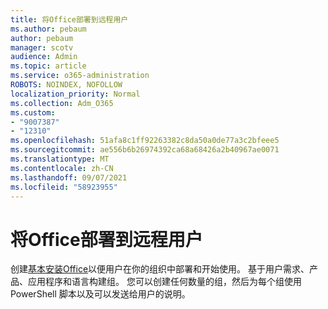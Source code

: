 ```yaml
---
title: 将Office部署到远程用户
ms.author: pebaum
author: pebaum
manager: scotv
audience: Admin
ms.topic: article
ms.service: o365-administration
ROBOTS: NOINDEX, NOFOLLOW
localization_priority: Normal
ms.collection: Adm_O365
ms.custom:
- "9007387"
- "12310"
ms.openlocfilehash: 51afa8c1ff92263382c8da50a0de77a3c2bfeee5
ms.sourcegitcommit: ae556b6b26974392ca68a68426a2b40967ae0071
ms.translationtype: MT
ms.contentlocale: zh-CN
ms.lasthandoff: 09/07/2021
ms.locfileid: "58923955"
---
```

# <a name="deploy-office-to-remote-users"></a>将Office部署到远程用户

创建[基本安装Office](https://admin.microsoft.com/Adminportal/Home#/officeremoteinstall)以便用户在你的组织中部署和开始使用。 基于用户需求、产品、应用程序和语言构建组。 您可以创建任何数量的组，然后为每个组使用 PowerShell 脚本以及可以发送给用户的说明。
